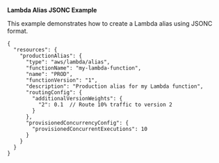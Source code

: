 **Lambda Alias JSONC Example**

This example demonstrates how to create a Lambda alias using JSONC format.

```jsonc
{
  "resources": {
    "productionAlias": {
      "type": "aws/lambda/alias",
      "functionName": "my-lambda-function",
      "name": "PROD",
      "functionVersion": "1",
      "description": "Production alias for my Lambda function",
      "routingConfig": {
        "additionalVersionWeights": {
          "2": 0.1  // Route 10% traffic to version 2
        }
      },
      "provisionedConcurrencyConfig": {
        "provisionedConcurrentExecutions": 10
      }
    }
  }
}
``` 